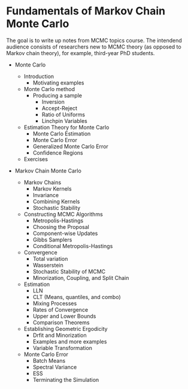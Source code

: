 # Fundamentals of Markov Chain Monte Carlo

The goal is to write up notes from MCMC topics course.  The intendend audience consists of researchers new to MCMC theory (as opposed to Markov chain theory), for example, third-year PhD students.

* Monte Carlo
  * Introduction
    * Motivating examples
  * Monte Carlo method
    * Producing a sample  
      * Inversion
      * Accept-Reject
      * Ratio of Uniforms
      * Linchpin Variables
  * Estimation Theory for Monte Carlo
    * Monte Carlo Estimation
    * Monte Carlo Error
    * Generalized Monte Carlo Error
    * Confidence Regions
  * Exercises
 
* Markov Chain Monte Carlo
  * Markov Chains
    * Markov Kernels
    * Invariance
    * Combining Kernels
    * Stochastic Stability
  * Constructing MCMC Algorithms
    * Metropolis-Hastings
    * Choosing the Proposal
    * Component-wise Updates
    * Gibbs Samplers
    * Conditional Metropolis-Hastings
  * Convergence
    * Total variation
    * Wasserstein
    * Stochastic Stability of MCMC
    * Minorization, Coupling, and Split Chain
  * Estimation
    * LLN
    * CLT (Means, quantiles, and combo)
    * Mixing Processes
    * Rates of Convergence
    * Upper and Lower Bounds
    * Comparison Theorems
  * Establishing Geometric Ergodicity
    * Drfit and Minorization
    * Examples and more examples
    * Variable Transformation
  * Monte Carlo Error
    * Batch Means
    * Spectral Variance
    * ESS
    * Terminating the Simulation
   
